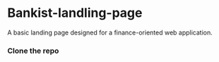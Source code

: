 # Bankist-landling-page
 A basic landing page designed for a finance-oriented web application.

### Clone the repo
